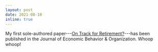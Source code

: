 ```yaml
---
layout: post
date: 2021-08-10
inline: true
---
```


My first sole-authored paper---[On Track for Retirement?](https://authors.elsevier.com/a/1dYkrc24axqIS)---has been published in the Journal of Economic Behavior & Organization. Whoop whoop!

